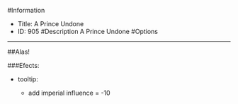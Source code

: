 #Information
 - Title: A Prince Undone
 - ID: 905
#Description
A Prince Undone
#Options

___
##Alas!

###Efects:<ul><li>tooltip:</li><ul><li>add imperial influence = -10</li></ul></ul>
